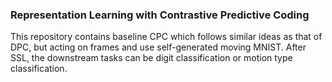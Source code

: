 ### Representation Learning with Contrastive Predictive Coding

This repository contains baseline CPC which follows similar ideas as that of DPC, but acting on frames and use self-generated moving MNIST.
After SSL, the downstream tasks can be digit classification or motion type classification.

